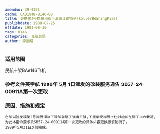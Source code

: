 ```yaml
---
amendno: 39-0191
cadno: CAD1988-B146-08
title: 更换第3号襟翼滑轨下滑架滚轮销子(RollerBearingPins)
publishdate: 1988-07-25
effdate: 1988-08-10
tags: B146
categories: 民航总局
author: 李丽琪
---
```


### 适用范围 
民航十架BAe146飞机

### 参考文件英宇航 1988年 5月 1日颁发的改装服务通告    SB57-24-00911A第一次更改

### 原因、措施和规定 
    台架试验发现第3号襟翼滑轨下滑架轮销子强度不够,不能承受襟翼卡住时施加在销子上的载荷,为此本指令要求按SB57-24-00911A第一次更改的具体内容更换该滚轮销子。
    1989年5月31日以前完成。
